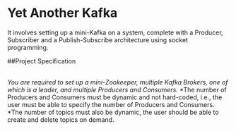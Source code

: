 # Yet Another Kafka

It involves setting up a mini-Kafka on a system, complete with a Producer, Subscriber and a Publish-Subscribe architecture using socket programming.


##Project Specification</br></br>

*You are required to set up a mini-Zookeeper, multiple Kafka Brokers, one of which is
a leader, and multiple Producers and Consumers.*
*The number of Producers and Consumers must be dynamic and not hard-coded, i.e.,
the user must be able to specify the number of Producers and Consumers.
*The number of topics must also be dynamic, the user should be able to create and
delete topics on demand.

